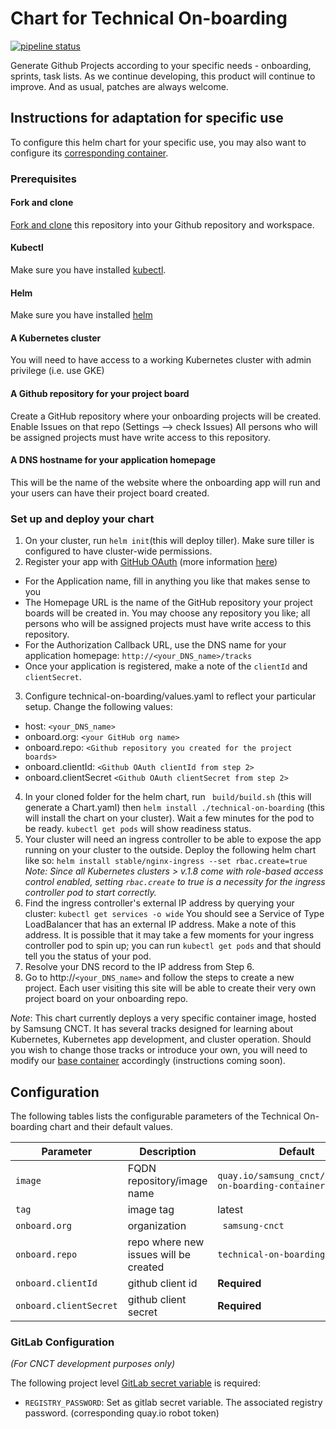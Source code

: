# Chart for Technical On-boarding
[![pipeline status](https://git.cnct.io/common-tools/samsung-cnct_chart-technical-on-boarding/badges/master/pipeline.svg)](https://git.cnct.io/common-tools/samsung-cnct_chart-technical-on-boarding/commits/master)

Generate Github Projects according to your specific needs - onboarding, sprints, task lists. As we continue developing, this product will continue to improve. And as usual, patches are always welcome.

## Instructions for adaptation for specific use

To configure this helm chart for your specific use, you may also want to configure its [corresponding container](https://github.com/samsung-cnct/container-technical-on-boarding).

### Prerequisites

#### Fork and clone

[Fork and clone](https://guides.github.com/activities/forking/) this repository into your Github repository and workspace.

#### Kubectl

Make sure you have installed [kubectl](https://kubernetes.io/docs/tasks/tools/install-kubectl/).

#### Helm

Make sure you have installed [helm](https://docs.helm.sh/using_helm/#installing-helm)

#### A Kubernetes cluster

You will need to have access to a working Kubernetes cluster with admin privilege (i.e. use GKE)

#### A Github repository for your project board

Create a GitHub repository where your onboarding projects will be created.
Enable Issues on that repo (Settings --> check Issues)
All persons who will be assigned projects must have write access to this repository.

#### A DNS hostname for your application homepage

This will be the name of the website where the onboarding app will run and your users can have their project board created.

### Set up and deploy your chart

1. On your cluster, run `helm init`(this will deploy tiller). Make sure tiller is configured to have cluster-wide permissions.
2. Register your app with [GitHub OAuth](https://github.com/settings/applications/new) (more information [here](https://developer.github.com/v3/guides/basics-of-authentication/))
  - For the Application name, fill in anything you like that makes sense to you
  - The Homepage URL is the name of the GitHub repository your project boards will be created in. You may choose any repository you like; all persons who will be assigned projects must have write access to this repository.
  - For the Authorization Callback URL, use the DNS name for your application homepage: `http://<your_DNS_name>/tracks`
  - Once your application is registered, make a note of the `clientId` and `clientSecret`.
3. Configure technical-on-boarding/values.yaml to reflect your particular setup. Change the following values:
  - host: `<your_DNS_name>`
  - onboard.org: `<your GitHub org name>`
  - onboard.repo: `<Github repository you created for the project boards>`
  - onboard.clientId: `<Github OAuth clientId from step 2>`
  - onboard.clientSecret `<Github OAuth clientSecret from step 2>`
4. In your cloned folder for the helm chart, run
` build/build.sh` (this will generate a Chart.yaml)
then
`helm install ./technical-on-boarding` (this will install the chart on your cluster).
Wait a few minutes for the pod to be ready. `kubectl get pods` will show readiness status.
5. Your cluster will need an ingress controller to be able to expose the app running on your cluster to the outside. Deploy the following helm chart like so:
`helm install stable/nginx-ingress --set rbac.create=true`
*Note: Since all Kubernetes clusters > v.1.8 come with role-based access control enabled, setting `rbac.create` to true is a necessity for the ingress controller pod to start correctly.*
6. Find the ingress controller's external IP address by querying your cluster:
`kubectl get services -o wide`
You should see a Service of Type LoadBalancer that has an external IP address. Make a note of this address.
It is possible that it may take a few moments for your ingress controller pod to spin up; you can run
`kubectl get pods` and that should tell you the status of your pod.
7. Resolve your DNS record to the IP address from Step 6.
8. Go to http://`<your_DNS_name>` and follow the steps to create a new project. Each user visiting this site will be able to create their very own project board on your onboarding repo.

*Note*: This chart currently deploys a very specific container image, hosted by Samsung CNCT. It has several tracks designed for learning about Kubernetes, Kubernetes app development, and cluster operation. Should you wish to change those tracks or introduce your own, you will need to modify our [base container](https://github.com/samsung-cnct/container-technical-on-boarding) accordingly (instructions coming soon).

## Configuration

The following tables lists the configurable parameters of the Technical On-boarding chart and their default values.

| Parameter                | Description                                     | Default                                                |
| ------------------------ | ----------------------------------------------- | ------------------------------------------------------ |
| `image           `       | FQDN repository/image name                      | `quay.io/samsung_cnct/technical-on-boarding-container` |
| `tag`                    | image tag                                       | latest                                                 |
| `onboard.org`            | organization                                    | ` samsung-cnct`                                        |
| `onboard.repo`           | repo where new issues will be created           | `technical-on-boarding`                                |
| `onboard.clientId`       | github client id                                |  **Required**                                          |
| `onboard.clientSecret`   | github client secret                            |  **Required**                                          |

### GitLab Configuration

*(For CNCT development purposes only)*

The following project level [GitLab secret variable](https://git.cnct.io/help/ci/variables/README.md#secret-variables)
is required:

  - `REGISTRY_PASSWORD`: Set as gitlab secret variable. The associated registry password. (corresponding quay.io robot token)
